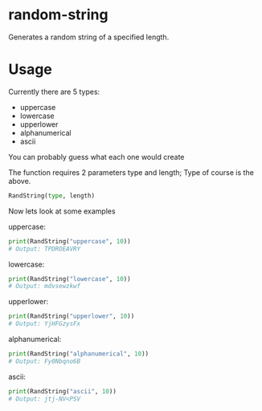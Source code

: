 # random-string
Generates a random string of a specified length.

# Usage
Currently there are 5 types:
- uppercase
- lowercase
- upperlower
- alphanumerical
- ascii

You can probably guess what each one would create

The function requires 2 parameters type and length; Type of course is the above.
```py
RandString(type, length)
```
Now lets look at some examples

uppercase:
```py
print(RandString("uppercase", 10))
# Output: TPDROEAVRY
```

lowercase:
```py
print(RandString("lowercase", 10))
# Output: mdvsewzkwf
```

upperlower:
```py
print(RandString("upperlower", 10))
# Output: YjHFGzysFx
```

alphanumerical:
```py
print(RandString("alphanumerical", 10))
# Output: Fy0Nbqno6B
```

ascii:
```py
print(RandString("ascii", 10))
# Output: jtj-NV<PSV
```